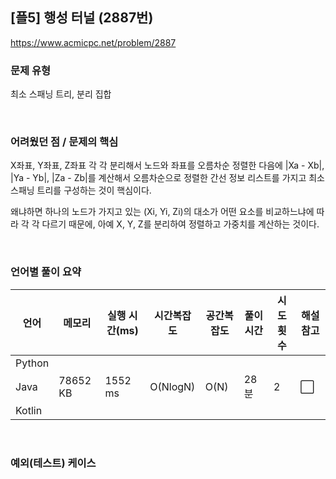 ## [플5] 행성 터널 (2887번)

https://www.acmicpc.net/problem/2887

### 문제 유형

최소 스패닝 트리, 분리 집합

<br>

### 어려웠던 점 / 문제의 핵심

X좌표, Y좌표, Z좌표 각 각 분리해서 노드와 좌표를 오름차순 정렬한 다음에 |Xa - Xb|, |Ya - Yb|, |Za - Zb|를 계산해서 오름차순으로 정렬한 간선 정보 리스트를  가지고 최소 스패닝 트리를 구성하는 것이 핵심이다.

왜냐하면 하나의 노드가 가지고 있는 (Xi, Yi, Zi)의 대소가 어떤 요소를 비교하느냐에 따라 각 각 다르기 때문에, 아예 X, Y, Z를 분리하여 정렬하고 가중치를 계산하는 것이다.

<br>

### 언어별 풀이 요약

| 언어   | 메모리   | 실행 시간(ms) | 시간복잡도 | 공간복잡도 | 풀이 시간 | 시도 횟수 | 해설 참고            |
| ------ | -------- | ------------- | ---------- | ---------- | --------- | --------- | -------------------- |
| Python |          |               |            |            |           |           |                      |
| Java   | 78652 KB | 1552 ms       | O(NlogN)   | O(N)       | 28분      | 2         | :white_large_square: |
| Kotlin |          |               |            |            |           |           |                      |

<br>

### 예외(테스트) 케이스

```
```

